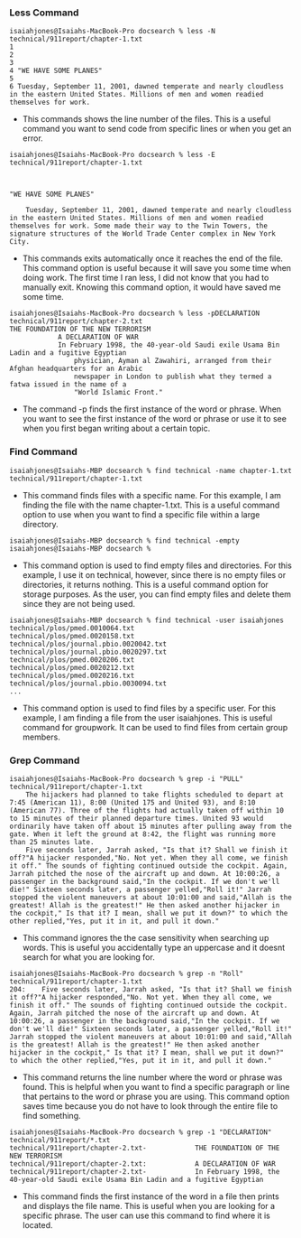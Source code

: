 ### Less Command
```
isaiahjones@Isaiahs-MacBook-Pro docsearch % less -N  technical/911report/chapter-1.txt
1 
2         
3                 
4 "WE HAVE SOME PLANES"
5 
6 Tuesday, September 11, 2001, dawned temperate and nearly cloudless in the eastern United States. Millions of men and women readied themselves for work.
```
* This commands shows the line number of the files. This is a useful command you want to send code from specific lines or when you get an error. 
```
isaiahjones@Isaiahs-MacBook-Pro docsearch % less -E technical/911report/chapter-1.txt

        
                
"WE HAVE SOME PLANES"

    Tuesday, September 11, 2001, dawned temperate and nearly cloudless in the eastern United States. Millions of men and women readied themselves for work. Some made their way to the Twin Towers, the signature structures of the World Trade Center complex in New York City. 
```
*  This commands exits automatically once it reaches the end of the file. This command option is useful because it will save you some time when doing work. The first time I ran less, I did not know that you had to manually exit. Knowing this command option, it would have saved me some time. 

```
isaiahjones@Isaiahs-MacBook-Pro docsearch % less -pDECLARATION technical/911report/chapter-2.txt
THE FOUNDATION OF THE NEW TERRORISM
            A DECLARATION OF WAR
            In February 1998, the 40-year-old Saudi exile Usama Bin Ladin and a fugitive Egyptian
                physician, Ayman al Zawahiri, arranged from their Afghan headquarters for an Arabic
                newspaper in London to publish what they termed a fatwa issued in the name of a
                "World Islamic Front."
```
* The command -p finds the first instance of the word or phrase. When you want to see the first instance of the word or phrase or use it to see when you first began writing about a certain topic.

### Find Command
```
isaiahjones@Isaiahs-MBP docsearch % find technical -name chapter-1.txt
technical/911report/chapter-1.txt
```
* This command finds files with a specific name. For this example, I am finding the file with the name chapter-1.txt. This is a useful command option to use when you want to find a specific file within a large directory. 
```
isaiahjones@Isaiahs-MBP docsearch % find technical -empty             
isaiahjones@Isaiahs-MBP docsearch % 
```
* This command option is used to find empty files and directories. For this example, I use it on technical, however, since there is no empty files or directories, it returns nothing. This is a useful command option for storage purposes. As the user, you can find empty files and delete them since they are not being used. 
```
isaiahjones@Isaiahs-MBP docsearch % find technical -user isaiahjones
technical/plos/pmed.0010064.txt
technical/plos/pmed.0020158.txt
technical/plos/journal.pbio.0020042.txt
technical/plos/journal.pbio.0020297.txt
technical/plos/pmed.0020206.txt
technical/plos/pmed.0020212.txt
technical/plos/pmed.0020216.txt
technical/plos/journal.pbio.0030094.txt
...
```
* This command option is used to find files by a specific user. For this example, I am finding a file from the user isaiahjones. This is useful command for groupwork. It can be used to find files from certain group members. 

### Grep Command
```
isaiahjones@Isaiahs-MacBook-Pro docsearch % grep -i "PULL" technical/911report/chapter-1.txt
    The hijackers had planned to take flights scheduled to depart at 7:45 (American 11), 8:00 (United 175 and United 93), and 8:10 (American 77). Three of the flights had actually taken off within 10 to 15 minutes of their planned departure times. United 93 would ordinarily have taken off about 15 minutes after pulling away from the gate. When it left the ground at 8:42, the flight was running more than 25 minutes late.
    Five seconds later, Jarrah asked, "Is that it? Shall we finish it off?"A hijacker responded,"No. Not yet. When they all come, we finish it off." The sounds of fighting continued outside the cockpit. Again, Jarrah pitched the nose of the aircraft up and down. At 10:00:26, a passenger in the background said,"In the cockpit. If we don't we'll die!" Sixteen seconds later, a passenger yelled,"Roll it!" Jarrah stopped the violent maneuvers at about 10:01:00 and said,"Allah is the greatest! Allah is the greatest!" He then asked another hijacker in the cockpit," Is that it? I mean, shall we put it down?" to which the other replied,"Yes, put it in it, and pull it down."
```
* This command ignores the the case sensitivity when searching up words. This is useful you accidentally type an uppercase and it doesnt search for what you are looking for. 
```
isaiahjones@Isaiahs-MacBook-Pro docsearch % grep -n "Roll" technical/911report/chapter-1.txt
204:    Five seconds later, Jarrah asked, "Is that it? Shall we finish it off?"A hijacker responded,"No. Not yet. When they all come, we finish it off." The sounds of fighting continued outside the cockpit. Again, Jarrah pitched the nose of the aircraft up and down. At 10:00:26, a passenger in the background said,"In the cockpit. If we don't we'll die!" Sixteen seconds later, a passenger yelled,"Roll it!" Jarrah stopped the violent maneuvers at about 10:01:00 and said,"Allah is the greatest! Allah is the greatest!" He then asked another hijacker in the cockpit," Is that it? I mean, shall we put it down?" to which the other replied,"Yes, put it in it, and pull it down."
```
* This command returns the line number where the word or phrase was found. This is helpful when you want to find a specific paragraph or line that pertains to the word or phrase you are using. This command option saves time because you do not have to look through the entire file to find something. 
```
isaiahjones@Isaiahs-MacBook-Pro docsearch % grep -1 "DECLARATION" technical/911report/*.txt
technical/911report/chapter-2.txt-            THE FOUNDATION OF THE NEW TERRORISM
technical/911report/chapter-2.txt:            A DECLARATION OF WAR
technical/911report/chapter-2.txt-            In February 1998, the 40-year-old Saudi exile Usama Bin Ladin and a fugitive Egyptian
```
* This command finds the first instance of the word in a file then prints and displays the file name. This is useful when you are looking for a specific phrase. The user can use this command to find where it is located. 
